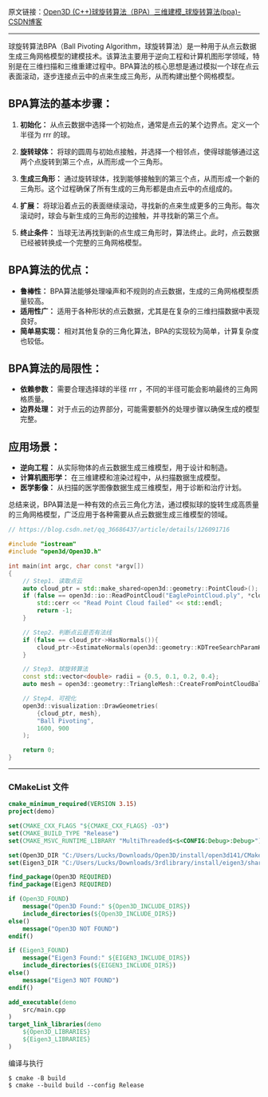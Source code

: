 原文链接：[Open3D (C++)球旋转算法（BPA）三维建模_球旋转算法(bpa)-CSDN博客](https://blog.csdn.net/qq_36686437/article/details/126091716)

---
球旋转算法BPA（Ball Pivoting Algorithm，球旋转算法）是一种用于从点云数据生成三角网格模型的建模技术。该算法主要用于逆向工程和计算机图形学领域，特别是在三维扫描和三维重建过程中。BPA算法的核心思想是通过模拟一个球在点云表面滚动，逐步连接点云中的点来生成三角形，从而构建出整个网格模型。

## BPA算法的基本步骤：

1. **初始化：** 从点云数据中选择一个初始点，通常是点云的某个边界点。定义一个半径为 rrr 的球。
    
2. **旋转球体：** 将球的圆周与初始点接触，并选择一个相邻点，使得球能够通过这两个点旋转到第三个点，从而形成一个三角形。
    
3. **生成三角形：** 通过旋转球体，找到能够接触到的第三个点，从而形成一个新的三角形。这个过程确保了所有生成的三角形都是由点云中的点组成的。
    
4. **扩展：** 将球沿着点云的表面继续滚动，寻找新的点来生成更多的三角形。每次滚动时，球会与新生成的三角形的边接触，并寻找新的第三个点。
    
5. **终止条件：** 当球无法再找到新的点生成三角形时，算法终止。此时，点云数据已经被转换成一个完整的三角网格模型。
    

## BPA算法的优点：

- **鲁棒性：** BPA算法能够处理噪声和不规则的点云数据，生成的三角网格模型质量较高。
- **适用性广：** 适用于各种形状的点云数据，尤其是在复杂的三维扫描数据中表现良好。
- **简单易实现：** 相对其他复杂的三角化算法，BPA的实现较为简单，计算复杂度也较低。

## BPA算法的局限性：

- **依赖参数：** 需要合理选择球的半径 rrr ，不同的半径可能会影响最终的三角网格质量。
- **边界处理：** 对于点云的边界部分，可能需要额外的处理步骤以确保生成的模型完整。

## 应用场景：

- **逆向工程：** 从实际物体的点云数据生成三维模型，用于设计和制造。
- **计算机图形学：** 在三维建模和渲染过程中，从扫描数据生成模型。
- **医学影像：** 从扫描的医学图像数据生成三维模型，用于诊断和治疗计划。

总结来说，BPA算法是一种有效的点云三角化方法，通过模拟球的旋转生成高质量的三角网格模型，广泛应用于各种需要从点云数据生成三维模型的领域。

```cpp
// https://blog.csdn.net/qq_36686437/article/details/126091716

#include "iostream"
#include "open3d/Open3D.h"

int main(int argc, char const *argv[])
{
    // Step1. 读取点云
    auto cloud_ptr = std::make_shared<open3d::geometry::PointCloud>();
    if (false == open3d::io::ReadPointCloud("EaglePointCloud.ply", *cloud_ptr)){
        std::cerr << "Read Point Cloud failed" << std::endl;
        return -1;
    }

    // Step2. 判断点云是否有法线
    if (false == cloud_ptr->HasNormals()){
        cloud_ptr->EstimateNormals(open3d::geometry::KDTreeSearchParamHybrid(0.5, 100));
    }

    // Step3. 球旋转算法
    const std::vector<double> radii = {0.5, 0.1, 0.2, 0.4};
    auto mesh = open3d::geometry::TriangleMesh::CreateFromPointCloudBallPivoting(*cloud_ptr, radii);

    // Step4. 可视化
    open3d::visualization::DrawGeometries(
        {cloud_ptr, mesh}, 
        "Ball Pivoting",
        1600, 900
    );

    return 0;
}
```

---
### CMakeList 文件

```cmake
cmake_minimum_required(VERSION 3.15)
project(demo)

set(CMAKE_CXX_FLAGS "${CMAKE_CXX_FLAGS} -O3")
set(CMAKE_BUILD_TYPE "Release")
set(CMAKE_MSVC_RUNTIME_LIBRARY "MultiThreaded$<$<CONFIG:Debug>:Debug>")

set(Open3D_DIR "C:/Users/Lucks/Downloads/Open3D/install/open3d141/CMake")
set(Eigen3_DIR "C:/Users/Lucks/Downloads/3rdlibrary/install/eigen3/shared/eigen3/cmake")

find_package(Open3D REQUIRED)
find_package(Eigen3 REQUIRED)

if (Open3D_FOUND)
    message("Open3D Found:" ${Open3D_INCLUDE_DIRS})
    include_directories(${Open3D_INCLUDE_DIRS})
else()
    message("Open3D NOT FOUND")
endif()

if (Eigen3_FOUND)
    message("Eigen3 Found:" ${EIGEN3_INCLUDE_DIRS})
    include_directories(${EIGEN3_INCLUDE_DIRS})
else()
    message("Eigen3 NOT FOUND")
endif()

add_executable(demo
    src/main.cpp
)
target_link_libraries(demo
    ${Open3D_LIBRARIES}
    ${Eigen3_LIBRARIES}
)
```

编译与执行
```shell
$ cmake -B build
$ cmake --build build --config Release
```